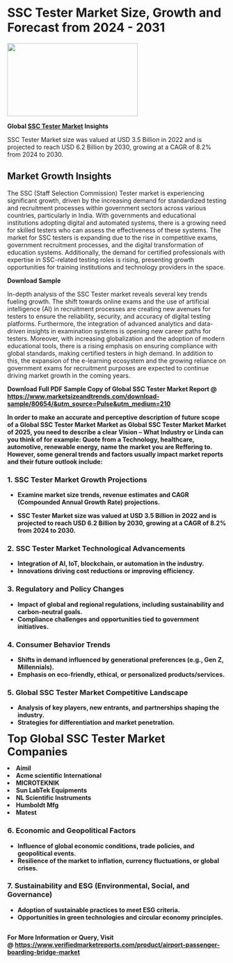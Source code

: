 <H1>SSC Tester Market Size, Growth and Forecast from 2024 - 2031</H1><img class="aligncenter size-medium wp-image-584254" src="https://thirdeyenews.in/wp-content/uploads/2024/09/Global-Market-Research-300x168.jpeg" alt="" width="300" height="168" /><p><strong>Global&nbsp;<a href="https://www.marketsizeandtrends.com/download-sample/80654/&amp;utm_source=Pulse&amp;utm_medium=210">SSC Tester Market</a> Insights</strong></p><p>SSC Tester Market size was valued at USD 3.5 Billion in 2022 and is projected to reach USD 6.2 Billion by 2030, growing at a CAGR of 8.2% from 2024 to 2030.</p><p><h2>Market Growth Insights</h2> <p>The SSC (Staff Selection Commission) Tester market is experiencing significant growth, driven by the increasing demand for standardized testing and recruitment processes within government sectors across various countries, particularly in India. With governments and educational institutions adopting digital and automated systems, there is a growing need for skilled testers who can assess the effectiveness of these systems. The market for SSC testers is expanding due to the rise in competitive exams, government recruitment processes, and the digital transformation of education systems. Additionally, the demand for certified professionals with expertise in SSC-related testing roles is rising, presenting growth opportunities for training institutions and technology providers in the space.</p> <p><strong>Download Sample</strong></p> <p>In-depth analysis of the SSC Tester market reveals several key trends fueling growth. The shift towards online exams and the use of artificial intelligence (AI) in recruitment processes are creating new avenues for testers to ensure the reliability, security, and accuracy of digital testing platforms. Furthermore, the integration of advanced analytics and data-driven insights in examination systems is opening new career paths for testers. Moreover, with increasing globalization and the adoption of modern educational tools, there is a rising emphasis on ensuring compliance with global standards, making certified testers in high demand. In addition to this, the expansion of the e-learning ecosystem and the growing reliance on government exams for recruitment purposes are expected to continue driving market growth in the coming years.</p> <p><strong></p><p><span class=""><strong>Download Full PDF Sample Copy of Global SSC Tester Market Report</strong> @ <a href="https://www.marketsizeandtrends.com/download-sample/80654/&amp;utm_source=Pulse&amp;utm_medium=210" target="_blank">https://www.marketsizeandtrends.com/download-sample/80654/&amp;utm_source=Pulse&amp;utm_medium=210</a></span></p><p>In order to make an accurate and perceptive description of future scope of a Global&nbsp;SSC Tester Market Market as Global&nbsp;SSC Tester Market Market of 2025, you need to describe a clear Vision &ndash; What Industry or Linda can you think of for example: Quote from a Technology, healthcare, automotive, renewable energy, name the market you are Reffering to. However, some general trends and factors usually impact market reports and their future outlook include:</p><h3>1.&nbsp;<strong>SSC Tester Market Growth Projections</strong></h3><ul><li>Examine market size trends, revenue estimates and CAGR (Compounded Annual Growth Rate) projections.</li><li><p>SSC Tester Market size was valued at USD 3.5 Billion in 2022 and is projected to reach USD 6.2 Billion by 2030, growing at a CAGR of 8.2% from 2024 to 2030.</p></li></ul><h3>2.&nbsp;<strong>SSC Tester Market Technological Advancements</strong></h3><ul><li>Integration of AI, IoT, blockchain, or automation in the industry.</li><li>Innovations driving cost reductions or improving efficiency.</li></ul><h3>3.&nbsp;<strong>Regulatory and Policy Changes</strong></h3><ul><li>Impact of global and regional regulations, including sustainability and carbon-neutral goals.</li><li>Compliance challenges and opportunities tied to government initiatives.</li></ul><h3>4.&nbsp;<strong>Consumer Behavior Trends</strong></h3><ul><li>Shifts in demand influenced by generational preferences (e.g., Gen Z, Millennials).</li><li>Emphasis on eco-friendly, ethical, or personalized products/services.</li></ul><h3>5.&nbsp;<strong>Global SSC Tester Market Competitive Landscape</strong></h3><ul><li>Analysis of key players, new entrants, and partnerships shaping the industry.</li><li>Strategies for differentiation and market penetration.</li></ul><p data-pm-slice="1 1 []"><span style="color: inherit; font-family: inherit; font-size: 25px;">Top Global SSC Tester Market Companies</span></p><div class="" data-test-id=""><p><li>Aimil</li><li> Acme scientific International</li><li> MICROTEKNIK</li><li> Sun LabTek Equipments</li><li> NL Scientific Instruments</li><li> Humboldt Mfg</li><li> Matest</li></p></div><h3>6.&nbsp;<strong>Economic and Geopolitical Factors</strong></h3><ul><li>Influence of global economic conditions, trade policies, and geopolitical events.</li><li>Resilience of the market to inflation, currency fluctuations, or global crises.</li></ul><h3>7.&nbsp;<strong>Sustainability and ESG (Environmental, Social, and Governance)</strong></h3><ul><li>Adoption of sustainable practices to meet ESG criteria.</li><li>Opportunities in green technologies and circular economy principles.</li></ul><h2><strong style="font-size: 14px;">For More Information or Query, Visit @&nbsp;</strong><a style="background-color: #ffffff; font-size: 14px;" href="https://www.marketsizeandtrends.com/report/ssc-tester-market/" target="_blank">https://www.verifiedmarketreports.com/product/airport-passenger-boarding-bridge-market</a></h2>

